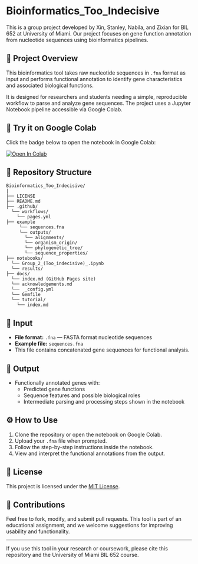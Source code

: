 # Bioinformatics_Too_Indecisive

This is a group project developed by Xin, Stanley, Nabila, and Zixian for BIL 652 at University of Miami. Our project focuses on gene function annotation from nucleotide sequences using bioinformatics pipelines.

## 🧠 Project Overview

This bioinformatics tool takes raw nucleotide sequences in `.fna` format as input and performs functional annotation to identify gene characteristics and associated biological functions.

It is designed for researchers and students needing a simple, reproducible workflow to parse and analyze gene sequences. The project uses a Jupyter Notebook pipeline accessible via Google Colab.

## 🚀 Try it on Google Colab

Click the badge below to open the notebook in Google Colab:

[![Open In Colab](https://colab.research.google.com/assets/colab-badge.svg)](https://colab.research.google.com/github/luquelab/Bioinformatics_Too_Indecisive/blob/notebook/notebooks/Group_2_(Too_indecisive)_.ipynb)




## 📂 Repository Structure

```
Bioinformatics_Too_Indecisive/ 
|
├── LICENSE 
├── README.md
├── .github/
  └── workflows/
    └── pages.yml
├── example
     └── sequences.fna
     └── outputs/
       └── alignments/
       └── organism_origin/
       └── phylogenetic_tree/
       └── sequence_properties/
├── notebooks/ 
  └── Group_2_(Too_indecisive)_.ipynb
  └── results/
├── docs/ 
  └── index.md (GitHub Pages site)
  └── acknowledgements.md
  └──  _config.yml
  └── Gemfile
  └── tutorial/
    └── index.md
```

## 🧬 Input

- **File format:** `.fna` — FASTA format nucleotide sequences
- **Example file:** `sequences.fna`
- This file contains concatenated gene sequences for functional analysis.

## 🧪 Output

- Functionally annotated genes with:
  - Predicted gene functions
  - Sequence features and possible biological roles
  - Intermediate parsing and processing steps shown in the notebook

## ⚙️ How to Use

1. Clone the repository or open the notebook on Google Colab.
2. Upload your `.fna` file when prompted.
3. Follow the step-by-step instructions inside the notebook.
4. View and interpret the functional annotations from the output.

## 📄 License

This project is licensed under the [MIT License](./LICENSE).

## 🤝 Contributions

Feel free to fork, modify, and submit pull requests. This tool is part of an educational assignment, and we welcome suggestions for improving usability and functionality.

---

If you use this tool in your research or coursework, please cite this repository and the University of Miami BIL 652 course.

